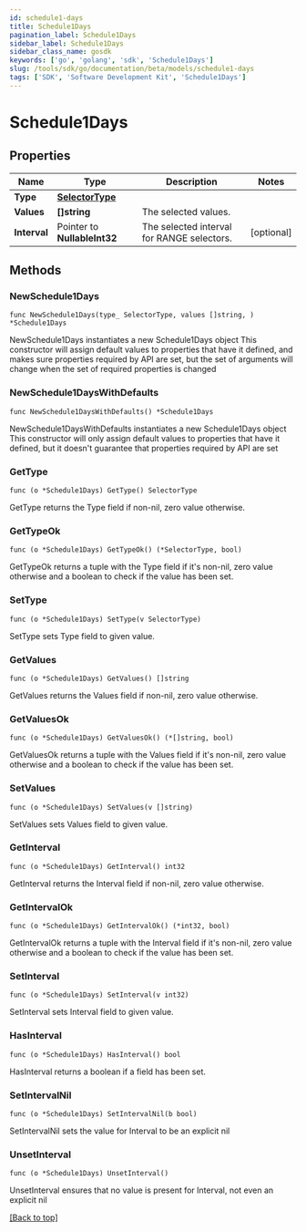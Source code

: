 ```yaml
---
id: schedule1-days
title: Schedule1Days
pagination_label: Schedule1Days
sidebar_label: Schedule1Days
sidebar_class_name: gosdk
keywords: ['go', 'golang', 'sdk', 'Schedule1Days'] 
slug: /tools/sdk/go/documentation/beta/models/schedule1-days
tags: ['SDK', 'Software Development Kit', 'Schedule1Days']
---
```


# Schedule1Days

## Properties

Name | Type | Description | Notes
------------ | ------------- | ------------- | -------------
**Type** | [**SelectorType**](SelectorType) |  | 
**Values** | **[]string** | The selected values.  | 
**Interval** | Pointer to **NullableInt32** | The selected interval for RANGE selectors.  | [optional] 

## Methods

### NewSchedule1Days

`func NewSchedule1Days(type_ SelectorType, values []string, ) *Schedule1Days`

NewSchedule1Days instantiates a new Schedule1Days object
This constructor will assign default values to properties that have it defined,
and makes sure properties required by API are set, but the set of arguments
will change when the set of required properties is changed

### NewSchedule1DaysWithDefaults

`func NewSchedule1DaysWithDefaults() *Schedule1Days`

NewSchedule1DaysWithDefaults instantiates a new Schedule1Days object
This constructor will only assign default values to properties that have it defined,
but it doesn't guarantee that properties required by API are set

### GetType

`func (o *Schedule1Days) GetType() SelectorType`

GetType returns the Type field if non-nil, zero value otherwise.

### GetTypeOk

`func (o *Schedule1Days) GetTypeOk() (*SelectorType, bool)`

GetTypeOk returns a tuple with the Type field if it's non-nil, zero value otherwise
and a boolean to check if the value has been set.

### SetType

`func (o *Schedule1Days) SetType(v SelectorType)`

SetType sets Type field to given value.


### GetValues

`func (o *Schedule1Days) GetValues() []string`

GetValues returns the Values field if non-nil, zero value otherwise.

### GetValuesOk

`func (o *Schedule1Days) GetValuesOk() (*[]string, bool)`

GetValuesOk returns a tuple with the Values field if it's non-nil, zero value otherwise
and a boolean to check if the value has been set.

### SetValues

`func (o *Schedule1Days) SetValues(v []string)`

SetValues sets Values field to given value.


### GetInterval

`func (o *Schedule1Days) GetInterval() int32`

GetInterval returns the Interval field if non-nil, zero value otherwise.

### GetIntervalOk

`func (o *Schedule1Days) GetIntervalOk() (*int32, bool)`

GetIntervalOk returns a tuple with the Interval field if it's non-nil, zero value otherwise
and a boolean to check if the value has been set.

### SetInterval

`func (o *Schedule1Days) SetInterval(v int32)`

SetInterval sets Interval field to given value.

### HasInterval

`func (o *Schedule1Days) HasInterval() bool`

HasInterval returns a boolean if a field has been set.

### SetIntervalNil

`func (o *Schedule1Days) SetIntervalNil(b bool)`

 SetIntervalNil sets the value for Interval to be an explicit nil

### UnsetInterval
`func (o *Schedule1Days) UnsetInterval()`

UnsetInterval ensures that no value is present for Interval, not even an explicit nil

[[Back to top]](#) 


